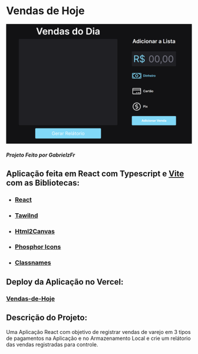 # Vendas de Hoje
![Project image](https://github.com/gabrielzfr/Vendas-de-Hoje/blob/main/vendas-de-hoje/public/Vendas%20do%20DIa.png?raw=true)
##### Projeto Feito por GabrielzFr

## Aplicação feita em React com Typescript e [Vite](https://vitejs.dev/) com as Bibliotecas:

- ### [React](https://pt-br.reactjs.org/)
- ### [Tawilnd](https://tailwindcss.com/) 
- ### [Html2Canvas](https://html2canvas.hertzen.com/) 
- ### [Phosphor Icons](https://phosphoricons.com/) 
- ### [Classnames](https://jedwatson.github.io/classnames/)  

## Deploy da Aplicação no Vercel:

### [Vendas-de-Hoje](https://vendas-de-hoje.vercel.app)

## Descrição do Projeto:
  Uma Aplicação React com objetivo de registrar vendas de varejo em 3 tipos de pagamentos na Aplicação e no Armazenamento Local e crie um relátorio das vendas registradas para controle.

